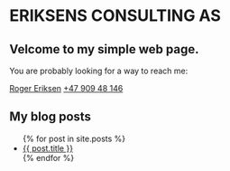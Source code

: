 # ERIKSENS CONSULTING AS

## Velcome to my simple web page.

You are probably looking for a way to reach me:

[Roger Eriksen](mailto:roger@eriksens.io)
[+47 909 48 146](tel:4790948146)

## My blog posts
<ul>
  {% for post in site.posts %}
    <li>
      <a href="{{ post.url }}">{{ post.title }}</a>
    </li>
  {% endfor %}
</ul>
